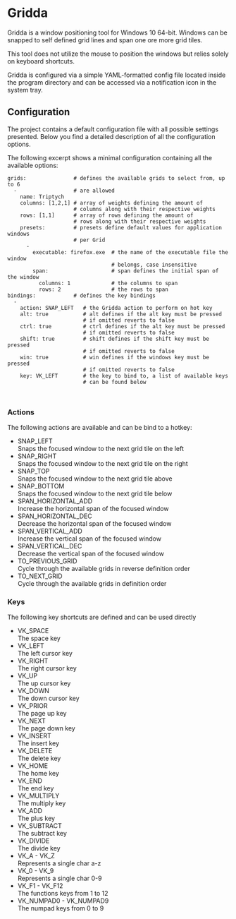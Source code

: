 # Gridda
Gridda is a window positioning tool for Windows 10 64-bit. Windows can be snapped to self defined grid lines and span one ore more grid tiles.

This tool does not utilize the mouse to position the windows but relies solely on keyboard shortcuts.

Gridda is configured via a simple YAML-formatted config file located inside the program directory and can be accessed via a notification icon in the system tray.

## Configuration
The project contains a default configuration file with all possible settings presented. Below you find a detailed description of all the configuration options.

The following excerpt shows a minimal configuration containing all the available options:
```
grids:               # defines the available grids to select from, up to 6
  -                  # are allowed
    name: Triptych
    columns: [1,2,1] # array of weights defining the amount of  
                     # columns along with their respective weights
    rows: [1,1]      # array of rows defining the amount of
                     # rows along with their respective weights
    presets:         # presets define default values for application windows 
                     # per Grid
      -
        executable: firefox.exe  # the name of the executable file the window 
                                 # belongs, case insensitive
        span:                    # span defines the initial span of the window
          columns: 1             # the columns to span
          rows: 2                # the rows to span
bindings:            # defines the key bindings
  -
    action: SNAP_LEFT   # the Gridda action to perform on hot key
    alt: true           # alt defines if the alt key must be pressed
                        # if omitted reverts to false
    ctrl: true          # ctrl defines if the alt key must be pressed
                        # if omitted reverts to false
    shift: true         # shift defines if the shift key must be pressed
                        # if omitted reverts to false
    win: true           # win defines if the windows key must be pressed
                        # if omitted reverts to false
    key: VK_LEFT        # the key to bind to, a list of available keys 
                        # can be found below

    
```

### Actions
The following actions are available and can be bind to a hotkey:

* SNAP_LEFT   
   Snaps the focused window to the next grid tile on the left
* SNAP_RIGHT   
   Snaps the focused window to the next grid tile on the right
* SNAP_TOP   
   Snaps the focused window to the next grid tile above
* SNAP_BOTTOM   
   Snaps the focused window to the next grid tile below
* SPAN_HORIZONTAL_ADD   
   Increase the horizontal span of the focused window
* SPAN_HORIZONTAL_DEC   
   Decrease the horizontal span of the focused window
* SPAN_VERTICAL_ADD   
   Increase the vertical span of the focused window
* SPAN_VERTICAL_DEC   
   Decrease the vertical span of the focused window
* TO_PREVIOUS_GRID   
   Cycle through the available grids in reverse definition order
* TO_NEXT_GRID   
   Cycle through the available grids in definition order


### Keys

The following key shortcuts are defined and can be used directly

* VK_SPACE   
   The space key
* VK_LEFT    
   The left cursor key
* VK_RIGHT   
   The right cursor key
* VK_UP   
   The up cursor key
* VK_DOWN   
   The down cursor key
* VK_PRIOR   
   The page up key
* VK_NEXT   
   The page down key
* VK_INSERT   
   The insert key
* VK_DELETE   
   The delete key
* VK_HOME   
   The home key
* VK_END   
   The end key
*	VK_MULTIPLY   
  The multiply key
*	VK_ADD   
   The plus key
*	VK_SUBTRACT   
   The subtract key
*	VK_DIVIDE   
  The divide key
* VK_A - VK_Z   
   Represents a single char a-z
* VK_0 - VK_9   
   Represents a single char 0-9
* VK_F1 - VK_F12   
   The functions keys from 1 to 12   
* VK_NUMPAD0 - VK_NUMPAD9  
  The numpad keys from 0 to 9   

